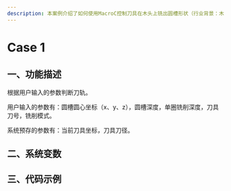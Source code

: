 ```yaml
---
description: 本案例介绍了如何使用MacroC控制刀具在木头上铣出圆槽形状（行业背景：木工）
---
```


# Case 1

## 一、功能描述

根据用户输入的参数判断刀轨。

用户输入的参数有：圆槽圆心坐标（x、y、z），圆槽深度，单圈铣削深度，刀具刀号，铣削模式。

系统预存的参数有：当前刀具坐标，刀具刀径。



## 二、系统变数

## 三、代码示例
